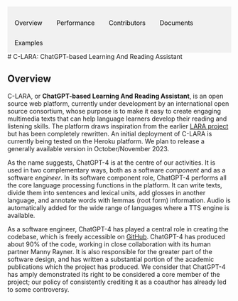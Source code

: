 <div style="overflow: hidden; background-color: #f1f1f1;">

  <a href="index.md" style="float: left; display: block; color: black; text-align: center; padding: 14px 16px; text-decoration: none;">Overview</a>
  <a href="performance.md" style="float: left; display: block; color: black; text-align: center; padding: 14px 16px; text-decoration: none;">Performance</a>
  <a href="collaborators.md" style="float: left; display: block; color: black; text-align: center; padding: 14px 16px; text-decoration: none;">Contributors</a>
  <a href="documents.md" style="float: left; display: block; color: black; text-align: center; padding: 14px 16px; text-decoration: none;">Documents</a>
  <a href="examples.md" style="float: left; display: block; color: black; text-align: center; padding: 14px 16px; text-decoration: none;">Examples</a>

</div>
# C-LARA: ChatGPT-based Learning And Reading Assistant

## Overview
C-LARA, or **ChatGPT-based Learning And Reading Assistant**, is an open source web platform,
currently under development by an international open source consortium, whose purpose is to 
make it easy to create engaging multimedia texts that can help language learners develop their reading and listening skills.
The platform draws inspiration from the earlier [LARA project](https://www.unige.ch/callector/lara) but has been
completely rewritten. An initial deployment of C-LARA is currently being tested on the Heroku platform. 
We plan to release a generally available version in October/November 2023.

As the name suggests, ChatGPT-4 is at the centre of our activities. It is used in two complementary ways, both 
as a software *component* and as a software *engineer*. In its software component role, ChatGPT-4 performs
all the core language processing functions in the platform. It can write texts, divide them into sentences and 
lexical units, add glosses in another language, and annotate words with lemmas (root form) information.
Audio is automatically added for the wide range of languages where a TTS engine is available.

As a software engineer, ChatGPT-4 has played a central role in creating the codebase, which is freely
accessible on [GitHub](https://github.com/mannyrayner/C-LARA). ChatGPT-4 has produced about 90% 
of the code, working in close collaboration with its human partner Manny Rayner. It is also responsible for the greater 
part of the software design, and has written a substantial portion of the academic publications which
the project has produced. We consider that ChatGPT-4 has amply demonstrated its right to be considered
a core member of the project; our policy of consistently crediting it as a coauthor has already led to 
some controversy.






